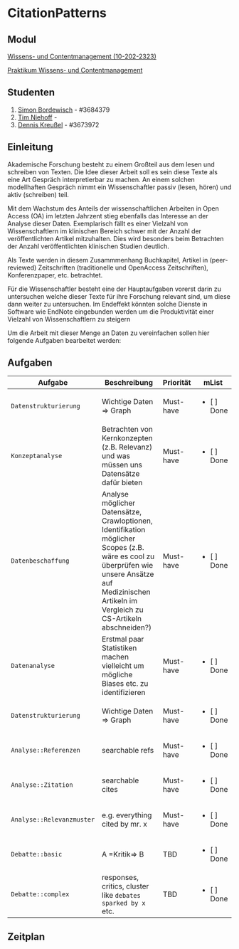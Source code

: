 # CitationPatterns

## Modul

[Wissens- und Contentmanagement (10-202-2323)](http://asv.informatik.uni-leipzig.de/moduls/1) 

[Praktikum Wissens- und Contentmanagement](http://asv.informatik.uni-leipzig.de/de/courses/236) 

## Studenten

1. [Simon Bordewisch](https://github.com/sic42) - #3684379
2. [Tim Niehoff](https://github.com/regexpr) - 
3. [Dennis Kreußel](https://github.com/dnk0) - #3673972

## Einleitung

Akademische Forschung besteht zu einem Großteil aus dem lesen und schreiben von Texten.
Die Idee dieser Arbeit soll es sein diese Texte als eine Art Gespräch interpretierbar zu machen. 
An einem solchen modellhaften Gespräch nimmt ein Wissenschaftler passiv (lesen, hören) und aktiv (schreiben) teil. 

Mit dem Wachstum des Anteils der wissenschaftlichen Arbeiten in Open Access (OA) im letzten Jahrzent stieg 
ebenfalls das Interesse an der Analyse dieser Daten.
Exemplarisch fällt es einer Vielzahl von Wissenschaftlern im klinischen Bereich schwer mit der Anzahl der 
veröffentlichten Artikel mitzuhalten. Dies wird besonders beim Betrachten der Anzahl veröffentlichten klinischen 
Studien deutlich. 

Als Texte werden in diesem Zusammmenhang Buchkapitel, Artikel in (peer-reviewed) Zeitschriften (traditionelle und OpenAccess Zeitschriften), Konferenzpaper, etc. betrachtet. 

Für die Wissenschaftler besteht eine der Hauptaufgaben vorerst darin zu untersuchen welche dieser Texte für ihre Forschung relevant sind, um diese dann weiter zu untersuchen. 
Im Endeffekt könnten solche Dienste in Software wie EndNote eingebunden werden um die Produktivität einer Vielzahl von Wissenschaftlern zu steigern

Um die Arbeit mit dieser Menge an Daten zu vereinfachen sollen hier folgende Aufgaben bearbeitet werden:

## Aufgaben

| Aufgabe | Beschreibung | Priorität | mList|
| --- | --- | --- | --- |
| `Datenstrukturierung` | Wichtige Daten => Graph | Must-have |<ul><li>[ ] Done</li></ul>|
| `Konzeptanalyse` | Betrachten von Kernkonzepten (z.B. Relevanz) und was müssen uns Datensätze dafür bieten | Must-have | <ul><li>[ ] Done</li></ul>|
| `Datenbeschaffung` | Analyse möglicher Datensätze, Crawloptionen, Identifikation möglicher Scopes (z.B. wäre es cool zu überprüfen wie unsere Ansätze auf Medizinischen Artikeln im Vergleich zu CS-Artikeln abschneiden?) | Must-have |<ul><li>[ ] Done</li></ul>|
| `Datenanalyse` | Erstmal paar Statistiken machen vielleicht um mögliche Biases etc. zu identifizieren | Must-have |<ul><li>[ ] Done</li></ul>|
| `Datenstrukturierung` | Wichtige Daten => Graph | Must-have |<ul><li>[ ] Done</li></ul>|
| `Analyse::Referenzen` | searchable refs | Must-have |<ul><li>[ ] Done</li></ul>|
| `Analyse::Zitation` | searchable cites | Must-have |<ul><li>[ ] Done</li></ul>|
| `Analyse::Relevanzmuster` | e.g. everything cited by mr. x | Must-have |<ul><li>[ ] Done</li></ul>|
| `Debatte::basic` | A =Kritik=> B  | TBD |<ul><li>[ ] Done</li></ul>|
| `Debatte::complex` | responses, critics, cluster like `debates sparked by x` etc. | TBD |<ul><li>[ ] Done</li></ul>|

## Zeitplan
